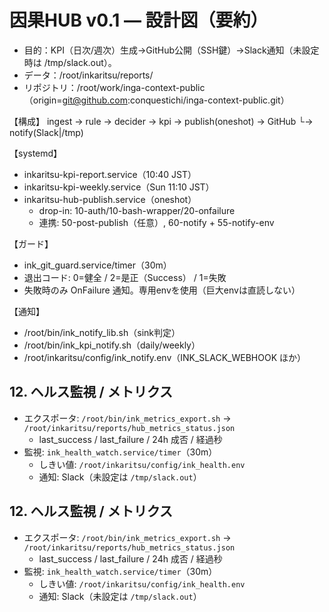 # 因果HUB v0.1 — 設計図（要約）

- 目的：KPI（日次/週次）生成→GitHub公開（SSH鍵）→Slack通知（未設定時は /tmp/slack.out）。
- データ：/root/inkaritsu/reports/
- リポジトリ：/root/work/inga-context-public（origin=git@github.com:conquestichi/inga-context-public.git）

【構成】
ingest → rule → decider → kpi → publish(oneshot) → GitHub
                                   └→ notify(Slack|/tmp)

【systemd】
- inkaritsu-kpi-report.service（10:40 JST）
- inkaritsu-kpi-weekly.service（Sun 11:10 JST）
- inkaritsu-hub-publish.service（oneshot）
  - drop-in: 10-auth/10-bash-wrapper/20-onfailure
  - 連携: 50-post-publish（任意）, 60-notify + 55-notify-env

【ガード】
- ink_git_guard.service/timer（30m）
- 退出コード: 0=健全 / 2=是正（Success） / 1=失敗
- 失敗時のみ OnFailure 通知。専用envを使用（巨大envは直読しない）

【通知】
- /root/bin/ink_notify_lib.sh（sink判定）
- /root/bin/ink_kpi_notify.sh（daily/weekly）
- /root/inkaritsu/config/ink_notify.env（INK_SLACK_WEBHOOK ほか）

## 12. ヘルス監視 / メトリクス
- エクスポータ: `/root/bin/ink_metrics_export.sh` → `/root/inkaritsu/reports/hub_metrics_status.json`
  - last_success / last_failure / 24h 成否 / 経過秒
- 監視: `ink_health_watch.service/timer`（30m）
  - しきい値: `/root/inkaritsu/config/ink_health.env`
  - 通知: Slack（未設定は `/tmp/slack.out`）

## 12. ヘルス監視 / メトリクス
- エクスポータ: `/root/bin/ink_metrics_export.sh` → `/root/inkaritsu/reports/hub_metrics_status.json`
  - last_success / last_failure / 24h 成否 / 経過秒
- 監視: `ink_health_watch.service/timer`（30m）
  - しきい値: `/root/inkaritsu/config/ink_health.env`
  - 通知: Slack（未設定は `/tmp/slack.out`）
